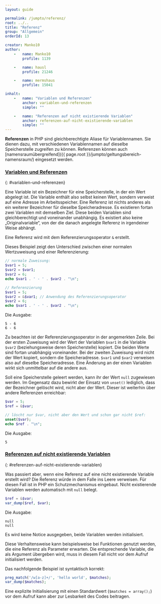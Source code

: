 ```yaml
---
layout: guide

permalink: /jumpto/referenz/
root: ../..
title: "Referenz"
group: "Allgemein"
orderId: 13

creator: Manko10
author:
    -   name: Manko10
        profile: 1139

    -   name: hausl
        profile: 21246

    -   name: mermshaus
        profile: 15041

inhalt:
    -   name: "Variablen und Referenzen"
        anchor: variablen-und-referenzen
        simple: ""

    -   name: "Referenzen auf nicht existierende Variablen"
        anchor: referenzen-auf-nicht-existierende-variablen
        simple: ""
---
```


**Referenzen** in PHP sind gleichberechtigte Aliase für Variablennamen. Sie dienen dazu, mit verschiedenen Variablennamen auf dieselbe Speicherstelle zugreifen zu können. Referenzen können auch [namensraumübergreifend]({{ page.root }}/jumpto/geltungsbereich-namensraum/) eingesetzt werden.


### [Variablen und Referenzen](#variablen-und-referenzen)
{: #variablen-und-referenzen}

Eine Variable ist ein Bezeichner für eine Speicherstelle, in der ein Wert abgelegt ist. Die Variable enthält also selbst keinen Wert, sondern verweist auf eine Adresse im Arbeitsspeicher. Eine Referenz ist nichts anderes als ein weiterer Bezeichner für dieselbe Speicheradresse. Es existieren fortan zwei Variablen mit demselben Ziel. Diese beiden Variablen sind gleichberechtigt und voneinander unabhängig. Es existiert also keine „Originalvariable“, von der die danach angelegte Referenz in irgendeiner Weise abhängt.

Eine Referenz wird mit dem Referenzierungsoperator `&` erstellt.

Dieses Beispiel zeigt den Unterschied zwischen einer normalen Wertzuweisung und einer Referenzierung:

~~~ php
// normale Zuweisung:
$var1 = 5;
$var2 = $var1;
$var2 = 6;
echo $var1 . ' - ' . $var2 . "\n";

// Referenzierung
$var1 = 5;
$var2 = &$var1; // Anwendung des Referenzierungsoperator
$var2 = 6;
echo $var1 . ' - ' . $var2 . "\n";
~~~

Die Ausgabe:

~~~
5 - 6
6 - 6
~~~

Zu beachten ist der Referenzierungsoperator in der angemerkten Zeile. Bei der ersten Zuweisung wird der Wert der Variablen `$var1` in die Variable `$var2` (beziehungsweise deren Speicherstelle) kopiert. Die beiden Werte sind fortan unabhängig voneinander. Bei der zweiten Zuweisung wird nicht der Wert kopiert, sondern die Speicheradresse. `$var1` und `$var2` verweisen also auf dieselbe Speicheradresse. Eine Änderung an der einen Variablen wirkt sich unmittelbar auf die andere aus.

Soll eine Speicherstelle geleert werden, kann ihr der Wert `null` zugewiesen werden. Im Gegensatz dazu bewirkt der Einsatz von `unset()` lediglich, dass der Bezeichner gelöscht wird, nicht aber der Wert. Dieser ist weiterhin über andere Referenzen erreichbar:

~~~ php
$var = 5;
$ref = &$var;

// löscht nur $var, nicht aber den Wert und schon gar nicht $ref:
unset($var);
echo $ref . "\n";
~~~

Die Ausgabe:

~~~
5
~~~


### [Referenzen auf nicht existierende Variablen](#referenzen-auf-nicht-existierende-variablen)
{: #referenzen-auf-nicht-existierende-variablen}

Was passiert aber, wenn eine Referenz auf eine nicht existierende Variable erstellt wird? Die Referenz würde in dem Falle ins Leere verweisen. Für diesen Fall ist in PHP ein Schutzmechanismus eingebaut. Nicht existierende Variablen werden automatisch mit `null` belegt.

~~~ php
$ref = &$var;
var_dump($ref, $var);
~~~

Die Ausgabe:

~~~
null
null
~~~

Es wird keine Notice ausgegeben, beide Variablen werden initialisiert.

Diese Verhaltensweise kann beispielsweise bei Funktionen genutzt werden, die eine Referenz als Parameter erwarten. Die entsprechende Variable, die als Argument übergeben wird, muss in diesem Fall nicht vor dem Aufruf initialisiert werden.

Das nachfolgende Beispiel ist syntaktisch korrekt:

~~~ php
preg_match('/w[a-z]+/', 'hello world', $matches);
var_dump($matches);
~~~

Eine explizite Initialisierung mit einen Standardwert (`$matches = array();`) vor dem Aufruf kann aber zur Lesbarkeit des Codes beitragen.
